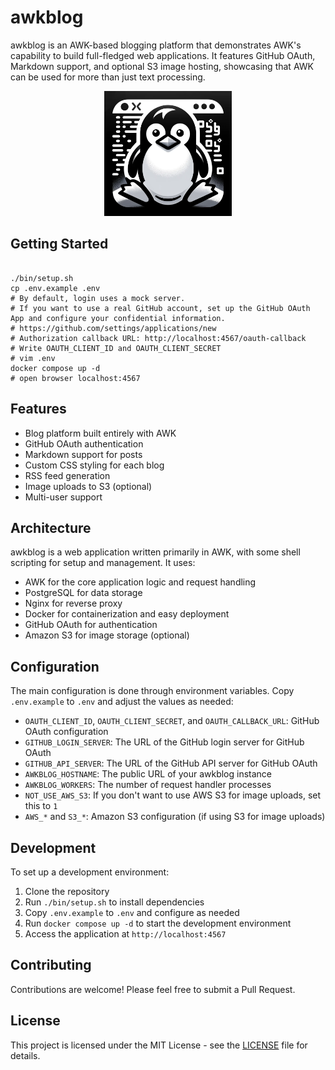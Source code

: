 # awkblog

awkblog is an AWK-based blogging platform that demonstrates AWK's capability to build full-fledged web applications. It features GitHub OAuth, Markdown support, and optional S3 image hosting, showcasing that AWK can be used for more than just text processing.

<div style="text-align: center;">
    <img src="static/assets/awkblog-icon.png" height="200" alt="awkblog logo">
</div>

## Getting Started

```shell

./bin/setup.sh
cp .env.example .env
# By default, login uses a mock server.
# If you want to use a real GitHub account, set up the GitHub OAuth App and configure your confidential information.
# https://github.com/settings/applications/new
# Authorization callback URL: http://localhost:4567/oauth-callback
# Write OAUTH_CLIENT_ID and OAUTH_CLIENT_SECRET
# vim .env
docker compose up -d
# open browser localhost:4567
```


## Features

- Blog platform built entirely with AWK
- GitHub OAuth authentication
- Markdown support for posts
- Custom CSS styling for each blog
- RSS feed generation
- Image uploads to S3 (optional)
- Multi-user support

## Architecture

awkblog is a web application written primarily in AWK, with some shell scripting for setup and management. It uses:

- AWK for the core application logic and request handling
- PostgreSQL for data storage
- Nginx for reverse proxy
- Docker for containerization and easy deployment
- GitHub OAuth for authentication
- Amazon S3 for image storage (optional)

## Configuration

The main configuration is done through environment variables. Copy `.env.example` to `.env` and adjust the values as needed:

- `OAUTH_CLIENT_ID`, `OAUTH_CLIENT_SECRET`, and `OAUTH_CALLBACK_URL`: GitHub OAuth configuration
- `GITHUB_LOGIN_SERVER`: The URL of the GitHub login server for GitHub OAuth
- `GITHUB_API_SERVER`: The URL of the GitHub API server for GitHub OAuth
- `AWKBLOG_HOSTNAME`: The public URL of your awkblog instance
- `AWKBLOG_WORKERS`: The number of request handler processes
- `NOT_USE_AWS_S3`: If you don't want to use AWS S3 for image uploads, set this to `1`
- `AWS_*` and `S3_*`: Amazon S3 configuration (if using S3 for image uploads)

## Development

To set up a development environment:

1. Clone the repository
2. Run `./bin/setup.sh` to install dependencies
3. Copy `.env.example` to `.env` and configure as needed
4. Run `docker compose up -d` to start the development environment
5. Access the application at `http://localhost:4567`

## Contributing

Contributions are welcome! Please feel free to submit a Pull Request.

## License

This project is licensed under the MIT License - see the [LICENSE](LICENSE) file for details.

